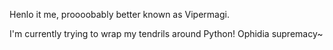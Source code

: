 Henlo it me, proooobably better known as Vipermagi.

I'm currently trying to wrap my tendrils around Python! Ophidia supremacy~

<!---
E-Wever/E-Wever is a ✨ special ✨ repository because its `README.md` (this file) appears on your GitHub profile.
You can click the Preview link to take a look at your changes.
--->
